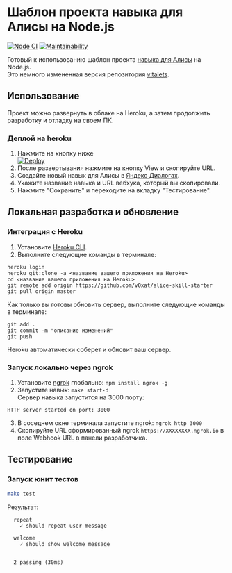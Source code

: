 # Шаблон проекта навыка для Алисы на Node.js
[![Node CI](https://github.com/v0xat/alice-skill-starter/workflows/Node%20CI/badge.svg)](https://github.com/v0xat/alice-skill-starter/actions)
[![Maintainability](https://api.codeclimate.com/v1/badges/9d5f281428ab608e5486/maintainability)](https://codeclimate.com/github/v0xat/alice-skill-starter/maintainability)

Готовый к использованию шаблон проекта [навыка для Алисы](https://yandex.ru/dev/dialogs/alice/doc/about-docpage/) на Node.js.  
Это немного измененная версия репозитория [vitalets](https://github.com/vitalets/alice-skill-starter).

## Использование
Проект можно развернуть в облаке на Heroku, а затем продолжить разработку и отладку на своем ПК.

### Деплой на heroku
1. Нажмите на кнопку ниже  
[![Deploy](https://www.herokucdn.com/deploy/button.svg)](https://heroku.com/deploy?template=https://github.com/v0xat/alice-skill-starter)
2. После развертывания нажмите на кнопку View и скопируйте URL.
3. Создайте новый навык для Алисы в [Яндекс Диалогах](https://dialogs.yandex.ru/).
4. Укажите название навыка и URL вебхука, который вы скопировали.
5. Нажмите "Сохранить" и переходите на вкладку "Тестирование".

## Локальная разработка и обновление
### Интеграция с Heroku
1. Установите [Heroku CLI](https://devcenter.heroku.com/articles/heroku-cli#download-and-install).
2. Выполните следующие команды в терминале:
```
heroku login
heroku git:clone -a <название вашего приложения на Heroku>
cd <название вашего приложения на Heroku>
git remote add origin https://github.com/v0xat/alice-skill-starter
git pull origin master
```
Как только вы готовы обновить сервер, выполните следующие команды в терминале:
```
git add .
git commit -m "описание изменений"
git push
```
Heroku автоматически соберет и обновит ваш сервер.
### Запуск локально через ngrok
1. Установите [ngrok](https://github.com/bubenshchykov/ngrok) глобально: `npm install ngrok -g`
2. Запустите навык: `make start-d`  
Сервер навыка запустится на 3000 порту:
```
HTTP server started on port: 3000
```
3. В соседнем окне терминала запустите ngrok: `ngrok http 3000`  
4. Скопируйте URL сформированный ngrok `https://XXXXXXXX.ngrok.io` в поле Webhook URL в панели разработчика.

## Тестирование
### Запуск юнит тестов
```bash
make test
```

Результат:
```
  repeat
    ✓ should repeat user message

  welcome
    ✓ should show welcome message


  2 passing (30ms)
```
